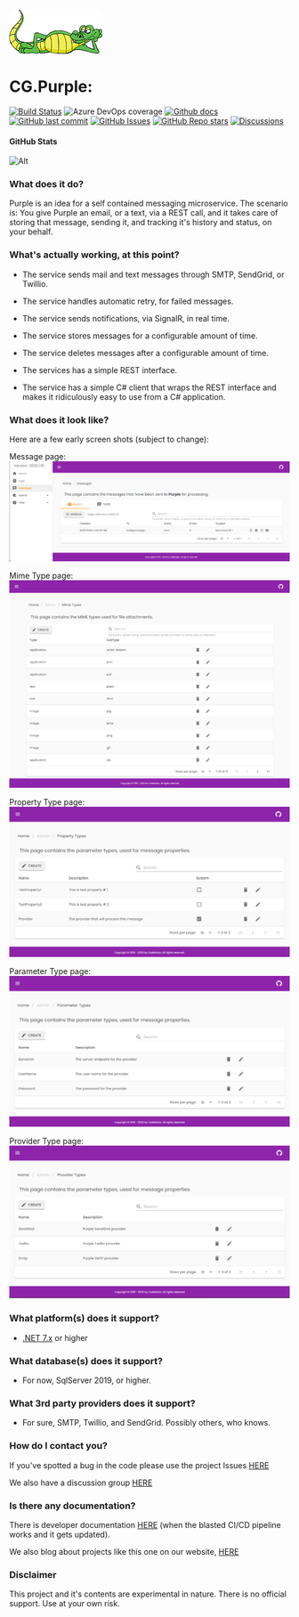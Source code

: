 ![logo](logos/codegator-167x79.png)

# CG.Purple: 
[![Build Status](https://dev.azure.com/codegator/CG.Purple/_apis/build/status/CodeGator.CG.Purple?branchName=main)](https://dev.azure.com/codegator/CG.Purple/_build/latest?definitionId=93&branchName=main)
![Azure DevOps coverage](https://img.shields.io/azure-devops/coverage/codegator/CG.Purple/93?logo=codecov&logoColor=white&style=flat-square&token=4BBNQPPATD)
[![Github docs](https://img.shields.io/static/v1?label=Documentation&message=online&color=blue)](https://codegator.github.io/CG.Purple/index.html)
[![GitHub last commit](https://img.shields.io/github/last-commit/CodeGator/CG.Purple?color=594ae2&style=flat-square&logo=github)](https://github.com/CodeGator/CG.Purple)
[![GitHub Issues](https://img.shields.io/github/issues/CodeGator/CG.Purple?style=plastic)](https://github.com/CodeGator/CG.Purple/issues)
[![GitHub Repo stars](https://img.shields.io/github/stars/CodeGator/CG.Purple?color=594ae2&style=flat-square&logo=github)](https://github.com/CodeGator/CG.Purple/stargazers)
[![Discussions](https://img.shields.io/github/discussions/CodeGator/CG.Purple?color=594ae2&logo=github&style=flat-square)](https://github.com/CodeGator/CG.Purple/discussions)


#### GitHub Stats
![Alt](https://repobeats.axiom.co/api/embed/d5fcf6901ac54bfa82dbafed01638aedd01047cc.svg "Repobeats analytics image")

### What does it do?
Purple is an idea for a self contained messaging microservice. The scenario is: You give Purple an email, or a text, via a REST call, and it takes care of storing that message, sending it, and tracking it's history and status, on your behalf.

### What's actually working, at this point?

* The service sends mail and text messages through SMTP, SendGrid, or Twillio.

* The service handles automatic retry, for failed messages.

* The service sends notifications, via SignalR, in real time.

* The service stores messages for a configurable amount of time. 

* The service deletes messages after a configurable amount of time. 

* The services has a simple REST interface.

* The service has a simple C# client that wraps the REST interface and makes it ridiculously easy to use from a C# application.


### What does it look like?
Here are a few early screen shots (subject to change):

Message page:
![messges](screens/messages.png)

Mime Type page:
![messges](screens/mimetypes.png)

Property Type page:
![messges](screens/propertytypes.png)

Parameter Type page:
![messges](screens/parametertypes.png)

Provider Type page:
![messges](screens/providertypes.png)

### What platform(s) does it support?
* [.NET 7.x](https://dotnet.microsoft.com/en-us/download/dotnet/7.0) or higher

### What database(s) does it support?
* For now, SqlServer 2019, or higher.

### What 3rd party providers does it support?
* For sure, SMTP, Twillio, and SendGrid. Possibly others, who knows.

### How do I contact you?
If you've spotted a bug in the code please use the project Issues [HERE](https://github.com/CodeGator/CG.Purple/issues)

We also have a discussion group [HERE](https://github.com/CodeGator/CG.Purple/discussions)

### Is there any documentation?
There is developer documentation [HERE](https://codegator.github.io/CG.Purple/)  (when the blasted CI/CD pipeline works and it gets updated).

We also blog about projects like this one on our website, [HERE](http://www.codegator.com)

### Disclaimer
This project and it's contents are experimental in nature. There is no official support. Use at your own risk.